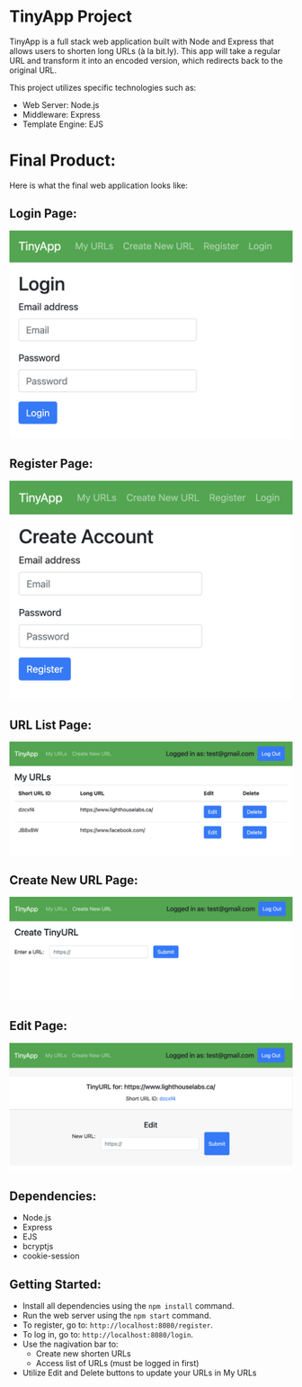 # TinyApp Project

TinyApp is a full stack web application built with Node and Express that allows users to shorten long URLs (à la bit.ly). This app will take a regular URL and transform it into an encoded version, which redirects back to the original URL.

This project utilizes specific technologies such as:
- Web Server: Node.js
- Middleware: Express
- Template Engine: EJS


# Final Product:
Here is what the final web application looks like:

## Login Page:
!["Login Page"](./assets/images/Login.png)

## Register Page:
!["Register Page"](./assets/images/Register.png)

## URL List Page:
!["URL List Page"](./assets/images/List.png)

## Create New URL Page:
!["Create New URL Page"](./assets/images/NewURL.png)

## Edit Page:
!["Edit Page"](./assets/images/Edit.png)

## Dependencies:

- Node.js
- Express
- EJS
- bcryptjs
- cookie-session

## Getting Started:

- Install all dependencies using the ```npm install``` command.
- Run the web server using the ```npm start``` command.
- To register, go to: ```http://localhost:8080/register```.
- To log in, go to: ```http://localhost:8080/login```.
- Use the nagivation bar to:
  - Create new shorten URLs
  - Access list of URLs (must be logged in first)
- Utilize Edit and Delete buttons to update your URLs in My URLs